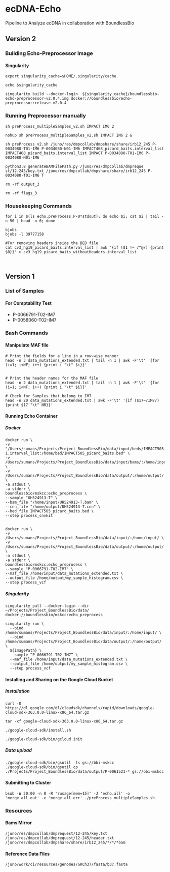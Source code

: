 # ecDNA-Echo
Pipeline to Analyze ecDNA in collaboration with BoundlessBio

## Version 2

### Building Echo-Preprocessor Image

#### Singularity

```
export singularity_cache=$HOME/.singularity/cache

echo $singularity_cache

singularity build --docker-login  ${singularity_cache}/boundlessbio-echo-preprocessor-v2.0.4.img docker://boundlessbio/echo-preprocessor:release-v2.0.4
```

### Running Preprocessor manually

```
sh preProcess_multipleSamples_v2.sh IMPACT IM6 2

nohup sh preProcess_multipleSamples_v2.sh IMPACT IM6 2 &

sh preProcess_v2.sh /juno/res/dmpcollab/dmpshare/share/irb12_245 P-0034080-T01-IM6 P-0034080-N01-IM6 IMPACT468_picard_baits.interval_list IMPACT468_picard_baits.interval_list IMPACT P-0034080-T01-IM6 P-0034080-N01-IM6

python3.8 generateBAMFilePath.py /juno/res/dmpcollab/dmpreque
st/12-245/key.txt /juno/res/dmpcollab/dmpshare/share/irb12_245 P-0034080-T01-IM6 T

rm -rf output_3

rm -rf flags_3

```

### Housekeeping Commands

```
for i in $(ls echo.preProcess.P-0*stdout); do echo $i; cat $i | tail -n 50 | head -n 6; done

bjobs
bjobs -l 39777158

#For removing headers inside the BED file
cat cv3_hg19_picard_baits.interval_list | awk '{if ($1 !~ /^@/) {print $0}}' > cv3_hg19_picard_baits_withoutHeaders.interval_list



```


## Version 1

### List of Samples

#### For Comptability Test

* P-0066791-T02-IM7
* P-0058060-T02-IM7




### Bash Commands

#### Manipulate MAF file

```
# Print the fields for a line in a row-wise manner
head -n 3 data_mutations_extended.txt | tail -n 1 | awk -F'\t' '{for (i=1; i<NF; i++) {print i "\t" $i}}'


# Print the header names for the MAF file
head -n 2 data_mutations_extended.txt | tail -n 1 | awk -F'\t' '{for (i=1; i<NF; i++) {print i "\t" $i}}'

# Check for Samples that belong to IM7
head -n 20 data_mutations_extended.txt | awk -F'\t' '{if ($17~/IM7/){print $17 "\t" NR}}'
```

#### Running Echo Container

##### Docker

```
docker run \
-v "/Users/sumans/Projects/Project_BoundlessBio/data/input/beds/IMPACT505_picard_baits-1.interval_list:/home/bed/IMPACT505_picard_baits.bed" \
-v /Users/sumans/Projects/Project_BoundlessBio/data/input/bams/:/home/input/ \
-v /Users/sumans/Projects/Project_BoundlessBio/data/output/:/home/output/ \
-a stdout \
-a stderr \
boundlessbio/mskcc:echo_preprocess \
--sample "UH524913-T" \
--bam_file "/home/input/UH524913-T.bam" \
--cnn_file "/home/output/UH524913-T.cnn" \
--bed_file IMPACT505_picard_baits.bed \
--step process_cnvkit


```

```
docker run \
-v /Users/sumans/Projects/Project_BoundlessBio/data/input/:/home/input/ \
-v /Users/sumans/Projects/Project_BoundlessBio/data/output/:/home/output/ \
-a stdout \
-a stderr \
boundlessbio/mskcc:echo_preprocess \
--sample "P-0066791-T02-IM7" \
--maf_file /home/input/data_mutations_extended.txt \
--output_file /home/output/my_sample_histogram.csv \
--step process_vcf

```
##### Singularity
```
singularity pull --docker-login --dir ~/Projects/Project_BoundlessBio/data/  docker://boundlessbio/mskcc:echo_preprocess
```

```
singularity run \
  --bind /home/sumans/Projects/Project_BoundlessBio/data/input/:/home/input/ \
  --bind /home/sumans/Projects/Project_BoundlessBio/data/output/:/home/output/ \
  ${imagePath} \
  --sample ”P-0066791-T02-IM7” \
  --maf_file /home/input/data_mutations_extended.txt \
  --output_file /home/output/my_sample_histogram.csv \
  --step process_vcf

  ```
#### Installing and Sharing on the Google Cloud Bucket
##### Installation
```
curl -O https://dl.google.com/dl/cloudsdk/channels/rapid/downloads/google-cloud-sdk-363.0.0-linux-x86_64.tar.gz

tar -xf google-cloud-sdk-363.0.0-linux-x86_64.tar.gz

./google-cloud-sdk/install.sh

./google-cloud-sdk/bin/gcloud init

```
##### Data upload

```
./google-cloud-sdk/bin/gsutil  ls gs://bbi-mskcc
./google-cloud-sdk/bin/gsutil cp ./Projects/Project_BoundlessBio/data/output/P-0061521-* gs://bbi-mskcc
```



#### Submitting to Cluster
```
bsub -W 20:00 -n 8 -R 'rusage[mem=15]' -J 'echo.all' -o 'merge.all.out' -e 'merge.all.err' ./preProcess_multipleSamples.sh
```





### Resources

#### Bams Mirror
```
/juno/res/dmpcollab/dmprequest/12-245/key.txt
/juno/res/dmpcollab/dmprequest/12-245/header.txt
/juno/res/dmpcollab/dmpshare/share/irb12_245/*/*/*bam

```

#### Reference Data Files

```
/juno/work/ci/resources/genomes/GRCh37/fasta/b37.fasta
```
